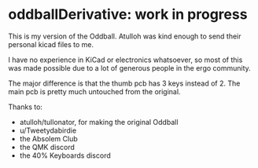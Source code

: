 # oddballDerivative: work in progress

This is my version of the Oddball. Atulloh was kind enough to send their personal kicad files to me.

I have no experience in KiCad or electronics whatsoever, so most of this was made possible due to a lot of generous people in the ergo community.

The major difference is that the thumb pcb has 3 keys instead of 2. The main pcb is pretty much untouched from the original.

Thanks to:
* atulloh/tullonator, for making the original Oddball
* u/Tweetydabirdie
* the Absolem Club
* the QMK discord
* the 40% Keyboards discord
